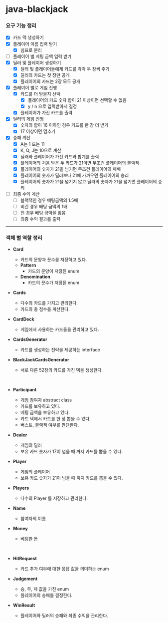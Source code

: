 # java-blackjack

### 요구 기능 정리

- [x] 카드 덱 생성하기
- [x] 플레이어 이름 입력 받기
    - [x] 쉼표로 분리
- [ ] 플레이어 별 베팅 금액 입력 받기
- [x] 딜러 및 플레이어 생성하기
    - [x] 딜러 및 플레이어들에게 카드를 각각 두 장씩 주기
    - [x] 딜러의 카드는 첫 장만 공개
    - [x] 플레이어의 카드는 2장 모두 공개
- [x] 플레이어 별로 게임 진행
    - [x] 카드를 더 받을지 선택
        - [x] 플레이어의 카드 숫자 합이 21 이상이면 선택할 수 없음
        - [x] y / n 으로 입력받아서 결정
    - [x] 플레이어가 가진 카드를 출력
- [x] 딜러의 게임 진행
    - [x] 숫자의 합이 16 이하인 경우 카드를 한 장 더 받기
    - [x] 17 이상이면 멈추기
- [x] 승패 계산
    - [x] A는 1 또는 11
    - [x] K, Q, J는 10으로 계산
    - [x] 딜러와 플레이어가 가진 카드와 합계를 출력
    - [x] 플레이어의 처음 받은 두 카드가 21이면 무조건 플레이어의 블랙잭
    - [x] 플레이어의 숫자가 21을 넘기면 무조건 플레이어의 패배
    - [x] 플레이어의 숫자가 딜러보다 21에 가까우면 플레이어의 승리
    - [x] 플레이어의 숫자가 21을 넘기지 않고 딜러의 숫자가 21을 넘기면 플레이어의 승리
- [ ] 최종 수익 계산
  - [ ] 블랙잭인 경우 베팅금액의 1.5배
  - [ ] 비긴 경우 배팅 금액의 1배
  - [ ] 진 경우 배팅 금액을 잃음
  - [ ] 최종 수익 결과를 출력

---

### 객체 별 역할 정리

- **Card**
    - 카드의 문양과 끗수를 저장하고 있다.
    - **Pattern**
        - 카드의 문양이 저장된 enum
    - **Denomination**
        - 카드의 끗수가 저장된 enum

- **Cards**
    - 다수의 카드를 가지고 관리한다.
    - 카드의 총 점수를 계산한다.

- **CardDeck**
    - 게임에서 사용하는 카드들을 관리하고 있다.

- **CardsGenerator**
    - 카드를 생성하는 전략을 제공하는 interface

- **BlackJackCardsGenerator**
    - 서로 다른 52장의 카드를 가진 덱을 생성한다.

<br>

- **Participant**
    - 게임 참여자 abstract class
    - 카드를 보유하고 있다.
    - 베팅 금액을 보유하고 있다.
    - 카드 덱에서 카드를 한 장 뽑을 수 있다.
    - 버스트, 블랙잭 여부를 판단한다.

- **Dealer**
    - 게임의 딜러
    - 보유 카드 숫자가 17이 넘을 때 까지 카드를 뽑을 수 있다.

- **Player**
    - 게임의 플레이어
    - 보유 카드 숫자가 21이 넘을 때 까지 카드를 뽑을 수 있다.

- **Players**
    - 다수의 Player 를 저장하고 관리한다.

- **Name**
    - 참여자의 이름

- **Money**
  - 베팅한 돈

<br>

- **HitRequest**
    - 카드 추가 여부에 대한 응답 값을 의미하는 enum

- **Judgement**
    - 승, 무, 패 값을 가진 enum
    - 플레이어의 승패를 결정한다.

- **WinResult**
    - 플레이어와 딜러의 승패와 최종 수익을 관리한다.
